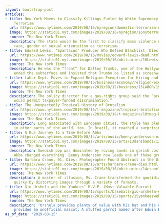 ```yaml
---
layout: bootstrap-post
articles:
- title: New York Moves to Classify Killings Fueled by White Supremacy as Domestic
    Terrorism
  url: https://www.nytimes.com/2019/08/15/nyregion/domestic-terrorism-new-york-cuomo.html
  image: https://static01.nyt.com/images/2019/08/16/nyregion/16nyterrorism-print/15nyterrorism1-facebookJumbo.jpg
  source: The New York Times
  description: The state would be the first to classify mass violence motivated by
    race, gender or sexual orientation as terrorism.
- title: Edward Lewis, ‘Spartacus’ Producer Who Defied Blacklist, Dies at 99
  url: https://www.nytimes.com/2019/08/15/movies/edward-lewis-dead.html
  image: https://static01.nyt.com/images/2019/08/16/obituaries/16Lewis-obit1/15Lewis-03-facebookJumbo.jpg
  source: The New York Times
  description: He was the “front” for Dalton Trumbo, one of the Hollywood Ten, but
    ended the subterfuge and insisted that Trumbo be listed as screenwriter.
- title: Labor Dept. Moves to Expand Religion Exemption for Hiring and Firing
  url: https://www.nytimes.com/2019/08/15/business/economy/religion-exemption-hiring-firing.html
  image: https://static01.nyt.com/images/2019/08/15/business/15LABOR/15LABOR-facebookJumbo.jpg
  source: The New York Times
  description: The policy director for a gay-rights group said the “proposed rule
    would permit taxpayer-funded discrimination.”
- title: The Unexpectedly Tropical History of Brutalism
  url: https://www.nytimes.com/2019/08/15/t-magazine/tropical-brutalism.html
  image: https://static01.nyt.com/images/2019/08/18/t-magazine/18tmag-brutalism-slide-AXZE/18tmag-brutalism-slide-AXZE-facebookJumbo.jpg
  source: The New York Times
  description: Long associated with European cities, the style has plenty of history
    in other parts of the world, too. In Brazil, it reached a surprising apotheosis.
- title: A Bus Journey to a Time Before Abba
  url: https://www.nytimes.com/2019/08/14/arts/music/benny-andersson-orkester-dansband-abba.html
  image: https://static01.nyt.com/images/2019/08/13/arts/13dansband1/13dansband1-facebookJumbo.jpg
  source: The New York Times
  description: Swedish pop was dominated by roving bands in garish costumes until
    Abba changed everything. Benny Andersson now leads one of those groups.
- title: Barbara Crane, 91, Dies; Photographer Found Abstract in the Ordinary
  url: https://www.nytimes.com/2019/08/15/arts/barbara-crane-dies.html
  image: https://static01.nyt.com/images/2019/08/16/obituaries/14crane1/14crane1-facebookJumbo.jpg
  source: The New York Times
  description: A master of illusion, Ms. Crane transformed the quotidian into the
    quirky by distorting images through a variety of formats.
- title: Gio Urshela and the Yankees’ M.V.P. (Most Valuable Parrot)
  url: https://www.nytimes.com/2019/08/15/sports/baseball/gio-urshela-edwin-encarnacion-yankees-parrot.html
  image: https://static01.nyt.com/images/2019/08/15/sports/15yankeesweb-1/15yankeesweb-1-facebookJumbo.jpg
  source: The New York Times
  description: 'Urshela provides plenty of value with his bat and his glove. He also
    provided an unofficial mascot: A stuffed parrot named after Edwin Encarnacion.'
as_of_date: '2019-08-15'
---
```


